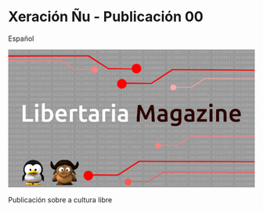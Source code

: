 # Xeración Ñu - Publicación 00
Español

![](/assets/portada02.png)

Publicación sobre a cultura libre

